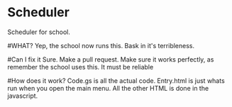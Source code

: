 # Scheduler
Scheduler for school. 

#WHAT?
Yep, the school now runs this. Bask in it's terribleness.

#Can I fix it
Sure. Make a pull request. Make sure it works perfectly, as remember the school uses this. It must be reliable

#How does it work?
Code.gs is all the actual code. Entry.html is just whats run when you open the main menu. All the other HTML is done in the javascript.
